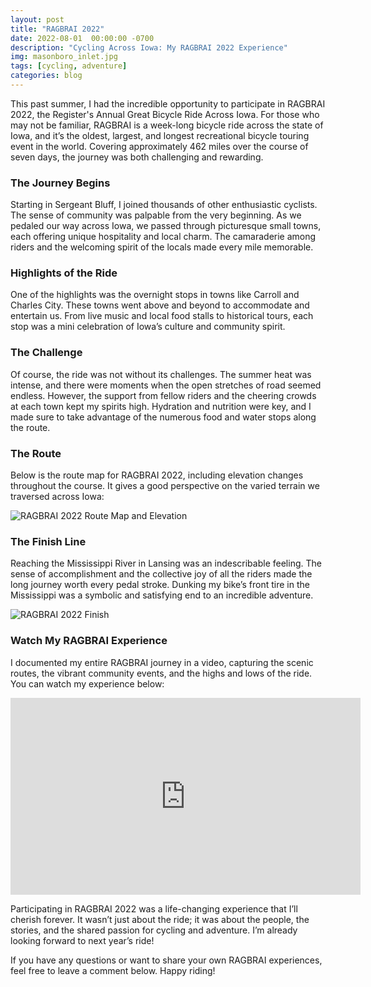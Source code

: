 ```yaml
---
layout: post
title: "RAGBRAI 2022"
date: 2022-08-01  00:00:00 -0700
description: "Cycling Across Iowa: My RAGBRAI 2022 Experience"
img: masonboro_inlet.jpg
tags: [cycling, adventure]
categories: blog
---
```


This past summer, I had the incredible opportunity to participate in RAGBRAI 2022, the Register's Annual Great Bicycle Ride Across Iowa. For those who may not be familiar, RAGBRAI is a week-long bicycle ride across the state of Iowa, and it’s the oldest, largest, and longest recreational bicycle touring event in the world. Covering approximately 462 miles over the course of seven days, the journey was both challenging and rewarding.

### The Journey Begins

Starting in Sergeant Bluff, I joined thousands of other enthusiastic cyclists. The sense of community was palpable from the very beginning. As we pedaled our way across Iowa, we passed through picturesque small towns, each offering unique hospitality and local charm. The camaraderie among riders and the welcoming spirit of the locals made every mile memorable.

### Highlights of the Ride

One of the highlights was the overnight stops in towns like Carroll and Charles City. These towns went above and beyond to accommodate and entertain us. From live music and local food stalls to historical tours, each stop was a mini celebration of Iowa’s culture and community spirit.

### The Challenge

Of course, the ride was not without its challenges. The summer heat was intense, and there were moments when the open stretches of road seemed endless. However, the support from fellow riders and the cheering crowds at each town kept my spirits high. Hydration and nutrition were key, and I made sure to take advantage of the numerous food and water stops along the route.

### The Route

Below is the route map for RAGBRAI 2022, including elevation changes throughout the course. It gives a good perspective on the varied terrain we traversed across Iowa:

![RAGBRAI 2022 Route Map and Elevation](mitchtorkelson/assets/img/for_posts/ragbari-2022-course.jpg)

### The Finish Line

Reaching the Mississippi River in Lansing was an indescribable feeling. The sense of accomplishment and the collective joy of all the riders made the long journey worth every pedal stroke. Dunking my bike’s front tire in the Mississippi was a symbolic and satisfying end to an incredible adventure.

![RAGBRAI 2022 Finish](mitchtorkelson/assets/img/for_posts/ragbari-2022-finish.jpg)

### Watch My RAGBRAI Experience

I documented my entire RAGBRAI journey in a video, capturing the scenic routes, the vibrant community events, and the highs and lows of the ride. You can watch my experience below:

<div class="video-container">
  <iframe width="560" height="315" src="https://www.youtube.com/embed/7NJoYC2tF-o" frameborder="0" allowfullscreen></iframe>
</div>

Participating in RAGBRAI 2022 was a life-changing experience that I’ll cherish forever. It wasn’t just about the ride; it was about the people, the stories, and the shared passion for cycling and adventure. I’m already looking forward to next year’s ride!

If you have any questions or want to share your own RAGBRAI experiences, feel free to leave a comment below. Happy riding!



